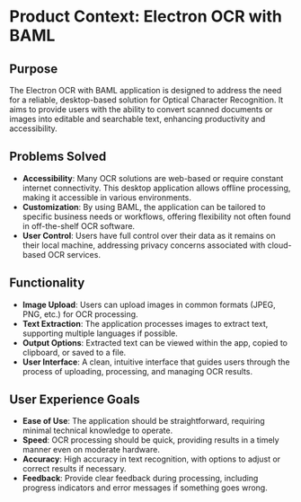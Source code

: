 # Product Context: Electron OCR with BAML

## Purpose

The Electron OCR with BAML application is designed to address the need for a reliable, desktop-based solution for Optical Character Recognition. It aims to provide users with the ability to convert scanned documents or images into editable and searchable text, enhancing productivity and accessibility.

## Problems Solved

- **Accessibility**: Many OCR solutions are web-based or require constant internet connectivity. This desktop application allows offline processing, making it accessible in various environments.
- **Customization**: By using BAML, the application can be tailored to specific business needs or workflows, offering flexibility not often found in off-the-shelf OCR software.
- **User Control**: Users have full control over their data as it remains on their local machine, addressing privacy concerns associated with cloud-based OCR services.

## Functionality

- **Image Upload**: Users can upload images in common formats (JPEG, PNG, etc.) for OCR processing.
- **Text Extraction**: The application processes images to extract text, supporting multiple languages if possible.
- **Output Options**: Extracted text can be viewed within the app, copied to clipboard, or saved to a file.
- **User Interface**: A clean, intuitive interface that guides users through the process of uploading, processing, and managing OCR results.

## User Experience Goals

- **Ease of Use**: The application should be straightforward, requiring minimal technical knowledge to operate.
- **Speed**: OCR processing should be quick, providing results in a timely manner even on moderate hardware.
- **Accuracy**: High accuracy in text recognition, with options to adjust or correct results if necessary.
- **Feedback**: Provide clear feedback during processing, including progress indicators and error messages if something goes wrong.
